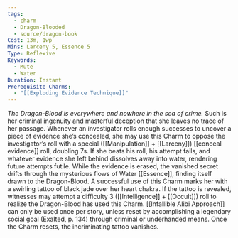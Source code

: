 ```yaml
---
tags:
  - charm
  - Dragon-Blooded
  - source/dragon-book
Cost: 13m, 1wp
Mins: Larceny 5, Essence 5
Type: Reflexive
Keywords:
  - Mute
  - Water
Duration: Instant
Prerequisite Charms:
  - "[[Exploding Evidence Technique]]"
---
```

*The Dragon-Blood is everywhere and nowhere in the sea of crime.*
Such is her criminal ingenuity and masterful deception that she leaves no trace of her passage. Whenever an investigator rolls enough successes to uncover a piece of evidence she’s concealed, she may use this Charm to oppose the investigator’s roll with a special ([[Manipulation]] + [[Larceny]]) [[conceal evidence]] roll, doubling 7s. If she beats his roll, his attempt fails, and whatever evidence she left behind dissolves away into water, rendering future attempts futile. While the evidence is erased, the vanished secret drifts through the mysterious flows of Water [[Essence]], finding itself drawn to the Dragon-Blood. A successful use of this Charm marks her with a swirling tattoo of black jade over her heart chakra. If the tattoo is revealed, witnesses may attempt a difficulty 3 ([[Intelligence]] + [[Occult]]) roll to realize the Dragon-Blood has used this Charm. [[Infallible Alibi Approach]] can only be used once per story, unless reset by accomplishing a legendary social goal (Exalted, p. 134) through criminal or underhanded means. Once the Charm resets, the incriminating tattoo vanishes. 